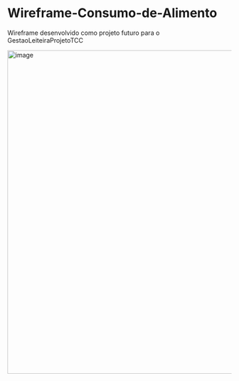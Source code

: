 # Wireframe-Consumo-de-Alimento
Wireframe desenvolvido como projeto futuro para o GestaoLeiteiraProjetoTCC

<img width="1057" height="728" alt="image" src="https://github.com/user-attachments/assets/73d22ef1-634a-4714-88e1-f3d0c345e9cc" />
